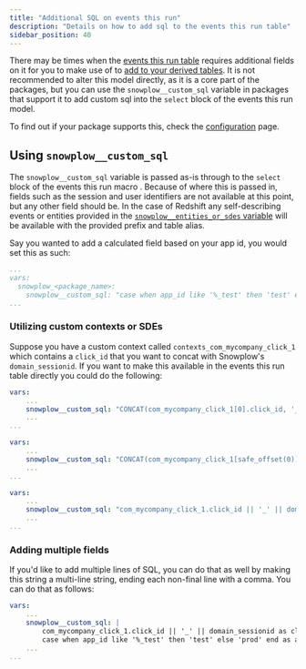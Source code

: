 ```yaml
---
title: "Additional SQL on events this run"
description: "Details on how to add sql to the events this run table"
sidebar_position: 40
---
```


There may be times when the [events this run table](/docs/modeling-your-data/modeling-your-data-with-dbt/package-mechanics/this-run-tables/index.md#events-this-run) requires additional fields on it for you to make use of to [add to your derived tables](/docs/modeling-your-data/modeling-your-data-with-dbt/dbt-custom-models/examples/adding-fields-to-derived-table/index.md). It is not recommended to alter this model directly, as it is a core part of the packages, but you can use the `snowplow__custom_sql` variable in packages that support it to add custom sql into the `select` block of the events this run model.

To find out if your package supports this, check the [configuration](/docs/modeling-your-data/modeling-your-data-with-dbt/dbt-configuration/index.md) page.

## Using `snowplow__custom_sql`
The `snowplow__custom_sql` variable is passed as-is through to the `select` block of the events this run macro [<Icon icon="fa-brands fa-github"/>](https://github.com/snowplow/dbt-snowplow-utils/blob/19bfd655fea1338f28cd6b2f8ca5863cc137aac7/macros/base/base_create_snowplow_events_this_run.sql#L39). Because of where this is passed in, fields such as the session and user identifiers are not available at this point, but any other field should be. In the case of Redshift any self-describing events or entities provided in the [`snowplow__entities_or_sdes` variable](/docs/modeling-your-data/modeling-your-data-with-dbt/package-features/modeling-entities/index.md) will be available with the provided prefix and table alias.

Say you wanted to add a calculated field based on your app id, you would set this as such:
```yml title="dbt_project.yml"
...
vars:
  snowplow_<package_name>:
    snowplow__custom_sql: "case when app_id like '%_test' then 'test' else 'prod' end as app_type"
...
```

### Utilizing custom contexts or SDEs
Suppose you have a custom context called `contexts_com_mycompany_click_1` which contains a `click_id` that you want to concat with Snowplow's `domain_sessionid`. If you want to make this available in the events this run table directly you could do the following:

<Tabs groupId="warehouse" queryString>
<TabItem value="databricks+snowflake" label="Databricks & Snowflake" default>

```yml title="dbt_project.yml"
vars:
    ...
    snowplow__custom_sql: "CONCAT(com_mycompany_click_1[0].click_id, '_', domain_sessionid) as click_session_id"
    ...
...
```
</TabItem>
<TabItem value="bigquery" label="BigQuery" default>

```yml title="dbt_project.yml"
vars:
    ...
    snowplow__custom_sql: "CONCAT(com_mycompany_click_1[safe_offset(0)].click_id, '_', domain_sessionid) as click_session_id"
    ...
...
```
</TabItem>
<TabItem value="redshift/postgres" label="Redshift & Postgres">

```yml title="dbt_project.yml"
vars:
    ...
    snowplow__custom_sql: "com_mycompany_click_1.click_id || '_' || domain_sessionid as click_session_id"
    ...
...
```
</TabItem>
</Tabs>


### Adding multiple fields 

If you'd like to add multiple lines of SQL, you can do that as well by making this string a multi-line string, ending each non-final line with a comma. You can do that as follows:

```yml title="dbt_project.yml"
vars:
    ...
    snowplow__custom_sql: |
        com_mycompany_click_1.click_id || '_' || domain_sessionid as click_session_id,
        case when app_id like '%_test' then 'test' else 'prod' end as app_type
    ...
...
```
